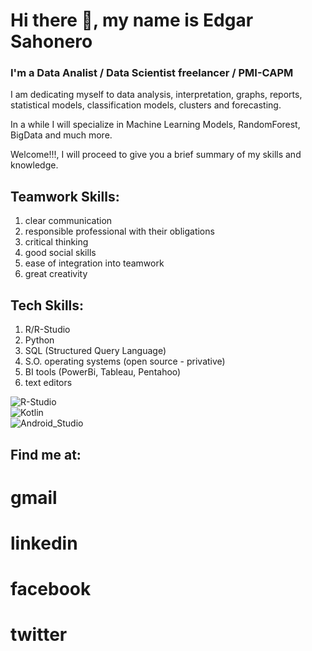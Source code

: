 # Hi there 👋, my name is Edgar Sahonero
### I'm a Data Analist / Data Scientist freelancer / PMI-CAPM

I am dedicating myself to data analysis, interpretation, graphs, reports, statistical models, classification models, clusters and forecasting.

In a while I will specialize in Machine Learning Models, RandomForest, BigData and much more.

Welcome!!!, I will proceed to give you a brief summary of my skills and knowledge. 


## Teamwork Skills:
  1. clear communication
  2. responsible professional with their obligations
  3. critical thinking
  4. good social skills
  5. ease of integration into teamwork
  6. great creativity

## Tech Skills:
  1. R/R-Studio
  2. Python
  3. SQL (Structured Query Language)
  4. S.O. operating systems (open source - privative)
  5. BI tools (PowerBi, Tableau, Pentahoo)
  6. text editors
  
![R-Studio](https://img.shields.io/badge/R-Studio-3DDC84?style=for-the-badge&logo=R-Studio&logoColor=white&labelColor=101010)</br>
![Kotlin](https://img.shields.io/badge/Kotlin-0095D5?style=for-the-badge&logo=kotlin&logoColor=white&labelColor=101010)</br>
![Android_Studio](https://img.shields.io/badge/Android_Studio-3DDC84?style=for-the-badge&logo=android-studio&logoColor=white&labelColor=101010)</br>
  
  
## Find me at:
  # gmail
  # linkedin
  # facebook
  # twitter
  
